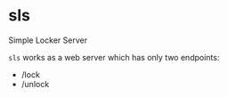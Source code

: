 # sls

Simple Locker Server

`sls` works as a web server which has only two endpoints:

- /lock
- /unlock
